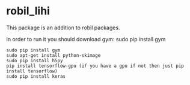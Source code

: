 # robil_lihi
This package is an addition to robil packages.

In order to run it you should download gym:
<blue>sudo pip install gym</blue>
```
sudo pip install gym
sudo apt-get install python-skimage
sudo pip install h5py
pip install tensorflow-gpu (if you have a gpu if not then just pip install tensorflow)
sudo pip install keras
```
  
